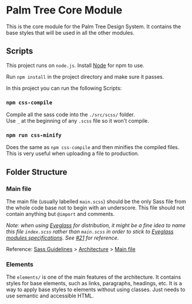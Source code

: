 # Palm Tree Core Module

This is the core module for the Palm Tree Design System. It contains the base styles that will be used in all the other modules.

## Scripts

This project runs on `node.js`. Install [Node](https://nodejs.org/) for npm to use.

Run `npm install` in the project directory and make sure it passes.

In this project you can run the following Scripts:

### `npm css-compile`

Compile all the sass code into the `./src/scss/` folder. \
Use `_` at the beginning of any `.scss` file so it won't compile.

### `npm run css-minify`

Does the same as `npm css-compile` and then minifies the compiled files. \
This is very useful when uploading a file to production.

## Folder Structure

### Main file

The main file (usually labelled `main.scss`) should be the only Sass file from the whole code base not to begin with an underscore. This file should not contain anything but `@import` and comments.

_Note: when using [Eyeglass](https://github.com/sass-eyeglass/eyeglass) for distribution, it might be a fine idea to name this file `index.scss` rather than `main.scss` in order to stick to [Eyeglass modules specifications](https://github.com/sass-eyeglass/eyeglass#writing-an-eyeglass-module-with-sass-files). See [#21](https://github.com/KittyGiraudel/sass-boilerplate/issues/21) for reference._

Reference: [Sass Guidelines](http://sass-guidelin.es/) > [Architecture](http://sass-guidelin.es/#architecture) > [Main file](http://sass-guidelin.es/#main-file)

### Elements

The `elements/` is one of the main features of the architecture. It contains styles for base elements, such as links, paragraphs, headings, etc. It is a way to apply base styles to elements without using classes. Just needs to use semantic and accessible HTML.
